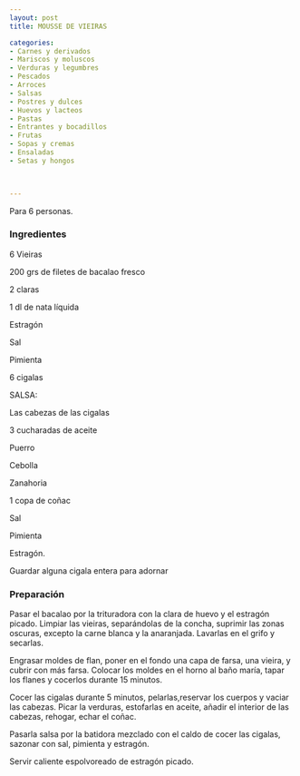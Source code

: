 ```yaml
---
layout: post
title: MOUSSE DE VIEIRAS

categories:
- Carnes y derivados
- Mariscos y moluscos
- Verduras y legumbres
- Pescados
- Arroces
- Salsas
- Postres y dulces
- Huevos y lacteos
- Pastas
- Entrantes y bocadillos
- Frutas
- Sopas y cremas
- Ensaladas
- Setas y hongos
 


---
```


Para 6 personas.

<h3>Ingredientes</h3>

6 Vieiras

200 grs de filetes de bacalao fresco

2 claras

1 dl de nata líquida

Estragón

Sal

Pimienta

6 cigalas

SALSA:

Las cabezas de las cigalas

3 cucharadas de aceite

Puerro

Cebolla

Zanahoria

1 copa de coñac

Sal

Pimienta

Estragón.

Guardar alguna cigala entera para adornar

<h3>Preparación</h3>

Pasar el bacalao por la trituradora con la clara de huevo y el estragón picado. Limpiar las vieiras, separándolas de la concha, suprimir las zonas oscuras, excepto la carne blanca y la anaranjada. Lavarlas en el grifo y secarlas.

Engrasar moldes de flan, poner en el fondo una capa de farsa, una vieira, y cubrir con más farsa. Colocar los moldes en el horno al baño maría, tapar los flanes y cocerlos durante 15 minutos.

Cocer las cigalas durante 5 minutos, pelarlas,reservar los cuerpos y vaciar las cabezas. Picar la verduras, estofarlas en aceite, añadir el interior de las cabezas, rehogar, echar el coñac.

Pasarla salsa por la batidora mezclado con el caldo de cocer las cigalas, sazonar con sal, pimienta y estragón.

Servir caliente espolvoreado de estragón picado.

